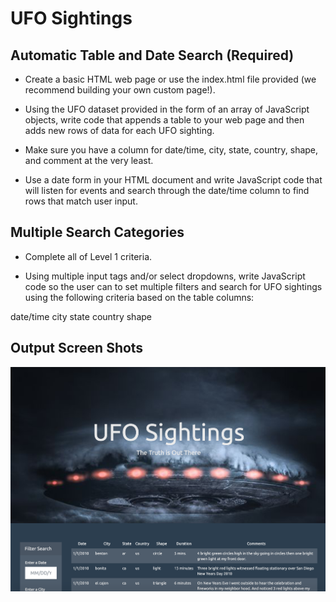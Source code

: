 # UFO Sightings

## Automatic Table and Date Search (Required)

* Create a basic HTML web page or use the index.html file provided (we recommend building your own custom page!).


* Using the UFO dataset provided in the form of an array of JavaScript objects, write code that appends a table to your web page and then adds new rows of data for each UFO sighting.

* Make sure you have a column for date/time, city, state, country, shape, and comment at the very least.


* Use a date form in your HTML document and write JavaScript code that will listen for events and search through the date/time column to find rows that match user input.

## Multiple Search Categories

* Complete all of Level 1 criteria.

* Using multiple input tags and/or select dropdowns, write JavaScript code so the user can to set multiple filters and search for UFO sightings using the following criteria based on the table columns:

date/time
city
state
country
shape

## Output Screen Shots

![](screen_shot/ScreenShot_1.png)
